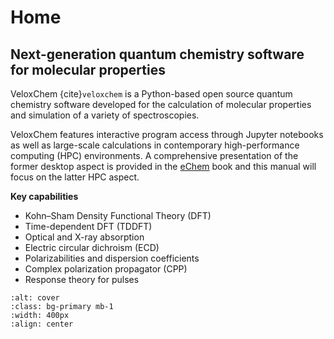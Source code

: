 # Home

## Next-generation quantum chemistry software for molecular properties

VeloxChem {cite}`veloxchem` is a Python-based open source quantum chemistry software developed for the calculation of molecular properties and simulation of a variety of spectroscopies.

VeloxChem features interactive program access through Jupyter notebooks as well as large-scale calculations in contemporary high-performance computing (HPC) environments. A comprehensive presentation of the former desktop aspect is provided in the [eChem](https://kthpanor.github.io/echem) book and this manual will focus on the latter HPC aspect.

**Key capabilities**

- Kohn–Sham Density Functional Theory (DFT)
- Time-dependent DFT (TDDFT)
- Optical and X-ray absorption
- Electric circular dichroism (ECD)
- Polarizabilities and dispersion coefficients
- Complex polarization propagator (CPP)
- Response theory for pulses

```{image} ../images/cover.png
:alt: cover
:class: bg-primary mb-1
:width: 400px
:align: center
```